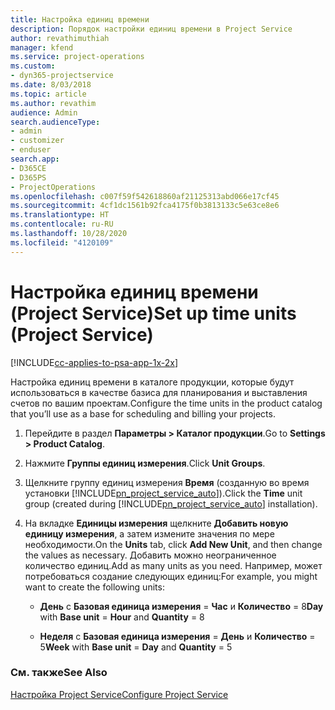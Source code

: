 ```yaml
---
title: Настройка единиц времени
description: Порядок настройки единиц времени в Project Service
author: revathimuthiah
manager: kfend
ms.service: project-operations
ms.custom:
- dyn365-projectservice
ms.date: 8/03/2018
ms.topic: article
ms.author: revathim
audience: Admin
search.audienceType:
- admin
- customizer
- enduser
search.app:
- D365CE
- D365PS
- ProjectOperations
ms.openlocfilehash: c007f59f542618860af21125313abd066e17cf45
ms.sourcegitcommit: 4cf1dc1561b92fca4175f0b3813133c5e63ce8e6
ms.translationtype: HT
ms.contentlocale: ru-RU
ms.lasthandoff: 10/28/2020
ms.locfileid: "4120109"
---
```

# <a name="set-up-time-units-project-service"></a><span data-ttu-id="fad51-103">Настройка единиц времени (Project Service)</span><span class="sxs-lookup"><span data-stu-id="fad51-103">Set up time units (Project Service)</span></span>

[!INCLUDE[cc-applies-to-psa-app-1x-2x](../includes/cc-applies-to-psa-app-1x-2x.md)]

<span data-ttu-id="fad51-104">Настройка единиц времени в каталоге продукции, которые будут использоваться в качестве базиса для планирования и выставления счетов по вашим проектам.</span><span class="sxs-lookup"><span data-stu-id="fad51-104">Configure the time units in the product catalog that you’ll use as a base for scheduling and billing your projects.</span></span>  
  
1. <span data-ttu-id="fad51-105">Перейдите в раздел **Параметры > Каталог продукции**.</span><span class="sxs-lookup"><span data-stu-id="fad51-105">Go to **Settings > Product Catalog**.</span></span>  
  
2. <span data-ttu-id="fad51-106">Нажмите **Группы единиц измерения**.</span><span class="sxs-lookup"><span data-stu-id="fad51-106">Click **Unit Groups**.</span></span>  
  
3. <span data-ttu-id="fad51-107">Щелкните группу единиц измерения **Время** (созданную во время установки [!INCLUDE[pn_project_service_auto](../includes/pn-project-service-auto.md)]).</span><span class="sxs-lookup"><span data-stu-id="fad51-107">Click the **Time** unit group (created during [!INCLUDE[pn_project_service_auto](../includes/pn-project-service-auto.md)] installation).</span></span>  
  
4. <span data-ttu-id="fad51-108">На вкладке **Единицы измерения** щелкните **Добавить новую единицу измерения**, а затем измените значения по мере необходимости.</span><span class="sxs-lookup"><span data-stu-id="fad51-108">On the **Units** tab, click **Add New Unit**, and then change the values as necessary.</span></span> <span data-ttu-id="fad51-109">Добавить можно неограниченное количество единиц.</span><span class="sxs-lookup"><span data-stu-id="fad51-109">Add as many units as you need.</span></span> <span data-ttu-id="fad51-110">Например, может потребоваться создание следующих единиц:</span><span class="sxs-lookup"><span data-stu-id="fad51-110">For example, you might want to create the following units:</span></span>  
  
   - <span data-ttu-id="fad51-111">**День** с **Базовая единица измерения** = **Час** и **Количество** = 8</span><span class="sxs-lookup"><span data-stu-id="fad51-111">**Day** with **Base unit** = **Hour** and **Quantity** = 8</span></span>  
  
   - <span data-ttu-id="fad51-112">**Неделя** с **Базовая единица измерения** = **День** и **Количество** = 5</span><span class="sxs-lookup"><span data-stu-id="fad51-112">**Week** with **Base unit** = **Day** and **Quantity** = 5</span></span>  
  
### <a name="see-also"></a><span data-ttu-id="fad51-113">См. также</span><span class="sxs-lookup"><span data-stu-id="fad51-113">See Also</span></span>  
 [<span data-ttu-id="fad51-114">Настройка Project Service</span><span class="sxs-lookup"><span data-stu-id="fad51-114">Configure Project Service</span></span>](../psa/configure.md)
